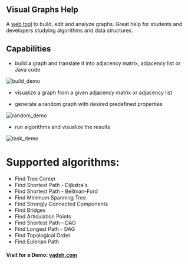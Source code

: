 ## Visual Graphs Help

A [web tool](http://vadsh.com) to build, edit and analyze graphs.
Great help for students and developers studying algorithms and data structures.

## Capabilities
* build a graph and translate it into adjacency matrix, adjacency list or Java code

![build_demo](https://user-images.githubusercontent.com/41184038/110026749-b9dfec80-7d39-11eb-9dad-f49933e956e9.gif)

* visualize a graph from a given adjacency matrix or adjacency list

* generate a random graph with desired predefined properties

![random_demo](https://user-images.githubusercontent.com/41184038/110027141-4a1e3180-7d3a-11eb-8077-78a2461d7353.gif)

* run algorithms and visualize the results

![task_demo](https://user-images.githubusercontent.com/41184038/110026967-0d523a80-7d3a-11eb-8321-ea4fbdd759b0.gif)

# Supported algorithms:
* Find Tree Center
* Find Shortest Path - Dijkstra's
* Find Shortest Path - Bellman-Ford
* Find Minimum Spanning Tree
* Find Strongly Connected Components
* Find Bridges
* Find Articulation Points
* Find Shortest Path - DAG
* Find Longest Path - DAG
* Find Topological Order
* Find Eulerian Path

#### Visit for a Demo: [vadsh.com](http://vadsh.com)

